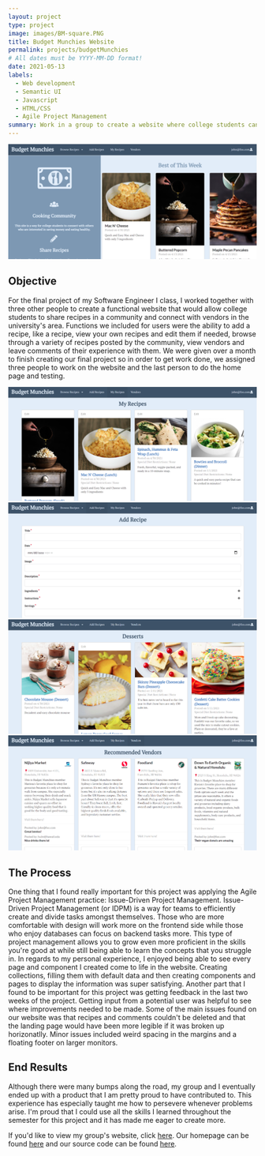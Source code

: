 ```yaml
---
layout: project
type: project
image: images/BM-square.PNG
title: Budget Munchies Website
permalink: projects/budgetMunchies
# All dates must be YYYY-MM-DD format!
date: 2021-05-13
labels:
  - Web development
  - Semantic UI 
  - Javascript
  - HTML/CSS
  - Agile Project Management
summary: Work in a group to create a website where college students can share recipes and connect with vendors in the UH Manoa area.
---
```


  <img class="ui large centered rounded image" src="../images/BM-homepage.PNG">

## Objective
For the final project of my Software Engineer I class, I worked together with three other people to create a functional website that would allow college students to share recipes in a community and connect with vendors in the university's area. Functions we included for users were the ability to add a recipe, like a recipe, view your own recipes and edit them if needed, browse through a variety of recipes posted by the community, view vendors and leave comments of their experience with them. We were given   over a month to finish creating our final project so in order to get work done, we assigned three people to work on the website and the last person to do the home page and testing. 

<div class="ui medium images">
  <img class="ui image" src="../images/BM-myrecipes.PNG">
  <img class="ui image" src="../images/BM-addrecipe.PNG">
  <img class="ui image" src="../images/BM-browse.PNG">
  <img class="ui image" src="../images/BM-vendors.PNG">
</div>

## The Process
One thing that I found really important for this project was applying the Agile Project Management practice: Issue-Driven Project Management. Issue-Driven Project Management (or IDPM) is a way for teams to efficiently create and divide tasks amongst themselves. Those who are more comfortable with design will work more on the frontend side while those who enjoy databases can focus on backend tasks more. This type of project management allows you to grow even more proficient in the skills you're good at while still being able to learn the concepts that you struggle in. In regards to my personal experience, I enjoyed being able to see every page and component I created come to life in the website. Creating collections, filling them with default data and then creating components and pages to display the information was super satisfying. Another part that I found to be important for this project was getting feedback in the last two weeks of the project. Getting input from a potential user was helpful to see where improvements needed to be made. Some of the main issues found on our website was that recipes and comments couldn't be deleted and that the landing page would have been more legible if it was broken up horizonatlly. Minor issues included weird spacing in the margins and a floating footer on larger monitors.

## End Results
Although there were many bumps along the road, my group and I eventually ended up with a product that I am pretty proud to have contributed to. This experience has especially taught me how to persevere whenever problems arise. I'm proud that I could use all the skills I learned throughout the semester for this project and it has made me eager to create more. 

If you'd like to view my group's website, click [here](https://budgetmunchies.xyz/#/). Our homepage can be found [here](https://budget-munchies.github.io/) and our source code can be found [here](https://github.com/budget-munchies/budget-munchies-project).
